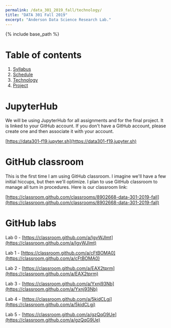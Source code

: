 ```yaml
---
permalink: /data_301_2019_fall/technology/
title: "DATA 301 Fall 2019"
excerpt: "Anderson Data Science Research Lab."
---
```


{% include base_path %}

# Table of contents
1. [Syllabus](/data_301_2019_fall/)
2. [Schedule](/data_301_2019_fall/schedule/)
3. [Technology](/data_301_2019_fall/technology/)
4. [Project](/data_301_2019_fall/project/)

# JupyterHub
We will be using JupyterHub for all assignments and for the final project. It is linked
to your GitHub account. If you don't have a GitHub account, please create one and then associate it
with your account.

[https://data301-f19.jupyter.sh](https://data301-f19.jupyter.sh)

# GitHub classroom
This is the first time I am using GitHub classroom. I imagine we'll have a few initial hiccups, but then we'll
optimize. I plan to use GitHub classroom to manage all turn in procedures. Here is our classroom link:

[https://classroom.github.com/classrooms/8902668-data-301-2019-fall](https://classroom.github.com/classrooms/8902668-data-301-2019-fall)

# GitHub labs
Lab 0 - [https://classroom.github.com/a/IgvWJlmt](https://classroom.github.com/a/IgvWJlmt)

Lab 1 - [https://classroom.github.com/a/cFtBOMA0](https://classroom.github.com/a/cFtBOMA0)

Lab 2 - [https://classroom.github.com/a/EAX2tprm](https://classroom.github.com/a/EAX2tprm)

Lab 3 - [https://classroom.github.com/a/Yxnj93Nb](https://classroom.github.com/a/Yxnj93Nb)

Lab 4 - [https://classroom.github.com/a/5kidCLgj](https://classroom.github.com/a/5kidCLgj)

Lab 5 - [https://classroom.github.com/a/gzQqG9Ue](https://classroom.github.com/a/gzQqG9Ue)
